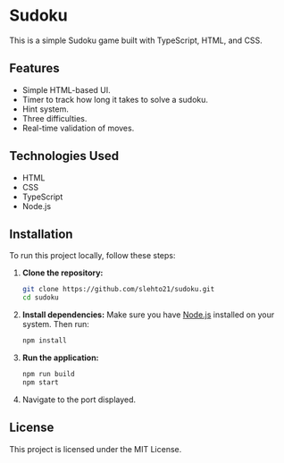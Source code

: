 # Sudoku

This is a simple Sudoku game built with TypeScript, HTML, and CSS.

## Features
- Simple HTML-based UI.
- Timer to track how long it takes to solve a sudoku.
- Hint system. 
- Three difficulties.
- Real-time validation of moves.

## Technologies Used
- HTML
- CSS
- TypeScript
- Node.js

## Installation
To run this project locally, follow these steps:
1. **Clone the repository:**
   ```bash
   git clone https://github.com/slehto21/sudoku.git
   cd sudoku
   ```
2. **Install dependencies:**
    Make sure you have [Node.js](https://nodejs.org/en) installed on your system. Then run:
    ```bash
    npm install
    ```
3. **Run the application:**
    ```bash
    npm run build
    npm start 
    ```
4. Navigate to the port displayed.

## License
This project is licensed under the MIT License. 
